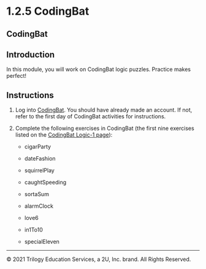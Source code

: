 # 1.2.5 CodingBat

## CodingBat

## Introduction

In this module, you will work on CodingBat logic puzzles. Practice makes perfect!

## Instructions

1. Log into [CodingBat](https://codingbat.com/java). You should have already made an account. If not, refer to the first day of CodingBat activities for instructions. 

2. Complete the following exercises in CodingBat (the first nine exercises listed on the [CodingBat Logic-1 page](https://codingbat.com/java/Logic-1)):

    - cigarParty

    - dateFashion

    - squirrelPlay

    - caughtSpeeding

    - sortaSum

    - alarmClock

    - love6

    - in1To10

    - specialEleven

---

© 2021 Trilogy Education Services, a 2U, Inc. brand. All Rights Reserved.
